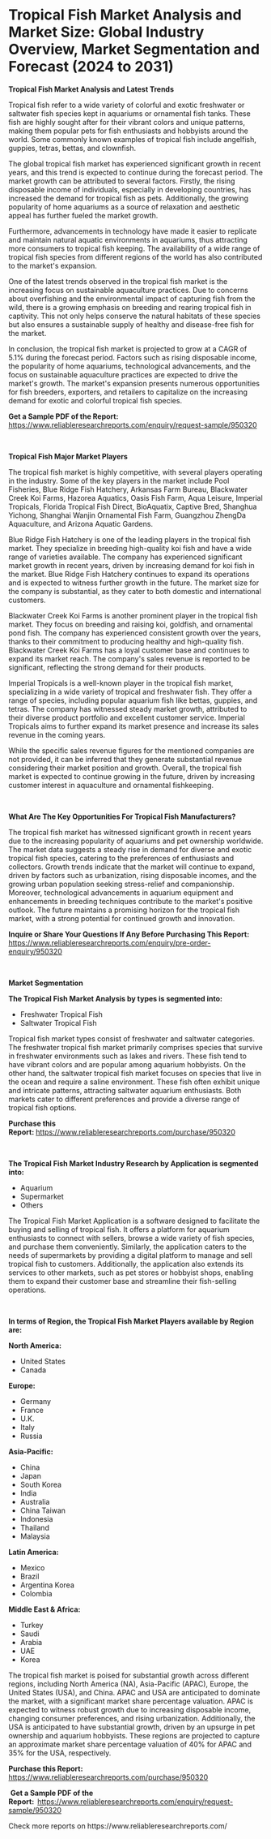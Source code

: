 <p><h1>Tropical Fish Market Analysis and Market Size: Global Industry Overview, Market Segmentation and Forecast (2024 to 2031)</h1></p><p><strong>Tropical Fish Market Analysis and Latest Trends</strong></p>
<p><p>Tropical fish refer to a wide variety of colorful and exotic freshwater or saltwater fish species kept in aquariums or ornamental fish tanks. These fish are highly sought after for their vibrant colors and unique patterns, making them popular pets for fish enthusiasts and hobbyists around the world. Some commonly known examples of tropical fish include angelfish, guppies, tetras, bettas, and clownfish.</p><p>The global tropical fish market has experienced significant growth in recent years, and this trend is expected to continue during the forecast period. The market growth can be attributed to several factors. Firstly, the rising disposable income of individuals, especially in developing countries, has increased the demand for tropical fish as pets. Additionally, the growing popularity of home aquariums as a source of relaxation and aesthetic appeal has further fueled the market growth.</p><p>Furthermore, advancements in technology have made it easier to replicate and maintain natural aquatic environments in aquariums, thus attracting more consumers to tropical fish keeping. The availability of a wide range of tropical fish species from different regions of the world has also contributed to the market's expansion.</p><p>One of the latest trends observed in the tropical fish market is the increasing focus on sustainable aquaculture practices. Due to concerns about overfishing and the environmental impact of capturing fish from the wild, there is a growing emphasis on breeding and rearing tropical fish in captivity. This not only helps conserve the natural habitats of these species but also ensures a sustainable supply of healthy and disease-free fish for the market.</p><p>In conclusion, the tropical fish market is projected to grow at a CAGR of 5.1% during the forecast period. Factors such as rising disposable income, the popularity of home aquariums, technological advancements, and the focus on sustainable aquaculture practices are expected to drive the market's growth. The market's expansion presents numerous opportunities for fish breeders, exporters, and retailers to capitalize on the increasing demand for exotic and colorful tropical fish species.</p></p>
<p><strong>Get a Sample PDF of the Report:&nbsp;</strong> <a href="https://www.reliableresearchreports.com/enquiry/request-sample/950320">https://www.reliableresearchreports.com/enquiry/request-sample/950320</a></p>
<p>&nbsp;</p>
<p><strong>Tropical Fish Major Market Players</strong></p>
<p><p>The tropical fish market is highly competitive, with several players operating in the industry. Some of the key players in the market include Pool Fisheries, Blue Ridge Fish Hatchery, Arkansas Farm Bureau, Blackwater Creek Koi Farms, Hazorea Aquatics, Oasis Fish Farm, Aqua Leisure, Imperial Tropicals, Florida Tropical Fish Direct, BioAquatix, Captive Bred, Shanghua Yichong, Shanghai Wanjin Ornamental Fish Farm, Guangzhou ZhengDa Aquaculture, and Arizona Aquatic Gardens.</p><p>Blue Ridge Fish Hatchery is one of the leading players in the tropical fish market. They specialize in breeding high-quality koi fish and have a wide range of varieties available. The company has experienced significant market growth in recent years, driven by increasing demand for koi fish in the market. Blue Ridge Fish Hatchery continues to expand its operations and is expected to witness further growth in the future. The market size for the company is substantial, as they cater to both domestic and international customers.</p><p>Blackwater Creek Koi Farms is another prominent player in the tropical fish market. They focus on breeding and raising koi, goldfish, and ornamental pond fish. The company has experienced consistent growth over the years, thanks to their commitment to producing healthy and high-quality fish. Blackwater Creek Koi Farms has a loyal customer base and continues to expand its market reach. The company's sales revenue is reported to be significant, reflecting the strong demand for their products.</p><p>Imperial Tropicals is a well-known player in the tropical fish market, specializing in a wide variety of tropical and freshwater fish. They offer a range of species, including popular aquarium fish like bettas, guppies, and tetras. The company has witnessed steady market growth, attributed to their diverse product portfolio and excellent customer service. Imperial Tropicals aims to further expand its market presence and increase its sales revenue in the coming years.</p><p>While the specific sales revenue figures for the mentioned companies are not provided, it can be inferred that they generate substantial revenue considering their market position and growth. Overall, the tropical fish market is expected to continue growing in the future, driven by increasing customer interest in aquaculture and ornamental fishkeeping.</p></p>
<p>&nbsp;</p>
<p><strong>What Are The Key Opportunities For Tropical Fish Manufacturers?</strong></p>
<p><p>The tropical fish market has witnessed significant growth in recent years due to the increasing popularity of aquariums and pet ownership worldwide. The market data suggests a steady rise in demand for diverse and exotic tropical fish species, catering to the preferences of enthusiasts and collectors. Growth trends indicate that the market will continue to expand, driven by factors such as urbanization, rising disposable incomes, and the growing urban population seeking stress-relief and companionship. Moreover, technological advancements in aquarium equipment and enhancements in breeding techniques contribute to the market's positive outlook. The future maintains a promising horizon for the tropical fish market, with a strong potential for continued growth and innovation.</p></p>
<p><strong>Inquire or Share Your Questions If Any Before Purchasing This Report:</strong> <a href="https://www.reliableresearchreports.com/enquiry/pre-order-enquiry/950320">https://www.reliableresearchreports.com/enquiry/pre-order-enquiry/950320</a></p>
<p>&nbsp;</p>
<p><strong>Market Segmentation</strong></p>
<p><strong>The Tropical Fish Market Analysis by types is segmented into:</strong></p>
<p><ul><li>Freshwater Tropical Fish</li><li>Saltwater Tropical Fish</li></ul></p>
<p><p>Tropical fish market types consist of freshwater and saltwater categories. The freshwater tropical fish market primarily comprises species that survive in freshwater environments such as lakes and rivers. These fish tend to have vibrant colors and are popular among aquarium hobbyists. On the other hand, the saltwater tropical fish market focuses on species that live in the ocean and require a saline environment. These fish often exhibit unique and intricate patterns, attracting saltwater aquarium enthusiasts. Both markets cater to different preferences and provide a diverse range of tropical fish options.</p></p>
<p><strong>Purchase this Report:&nbsp;</strong><a href="https://www.reliableresearchreports.com/purchase/950320">https://www.reliableresearchreports.com/purchase/950320</a></p>
<p>&nbsp;</p>
<p><strong>The Tropical Fish Market Industry Research by Application is segmented into:</strong></p>
<p><ul><li>Aquarium</li><li>Supermarket</li><li>Others</li></ul></p>
<p><p>The Tropical Fish Market Application is a software designed to facilitate the buying and selling of tropical fish. It offers a platform for aquarium enthusiasts to connect with sellers, browse a wide variety of fish species, and purchase them conveniently. Similarly, the application caters to the needs of supermarkets by providing a digital platform to manage and sell tropical fish to customers. Additionally, the application also extends its services to other markets, such as pet stores or hobbyist shops, enabling them to expand their customer base and streamline their fish-selling operations.</p></p>
<p>&nbsp;</p>
<p><strong>In terms of Region, the Tropical Fish Market Players available by Region are:</strong></p>
<p>
    <p> <strong> North America: </strong>
        <ul>
            <li>United States</li>
            <li>Canada</li>
        </ul>
        </p> 
    <p> <strong> Europe: </strong>
        <ul>
            <li>Germany</li>
            <li>France</li>
            <li>U.K.</li>
            <li>Italy</li>
            <li>Russia</li>
        </ul>
        </p> 
    <p> <strong> Asia-Pacific: </strong>
        <ul>
            <li>China</li>
            <li>Japan</li>
            <li>South Korea</li>
            <li>India</li>
            <li>Australia</li>
            <li>China Taiwan</li>
            <li>Indonesia</li>
            <li>Thailand</li>
            <li>Malaysia</li>
        </ul>
        </p> 
    <p> <strong> Latin America: </strong>
        <ul>
            <li>Mexico</li>
            <li>Brazil</li>
            <li>Argentina Korea</li>
            <li>Colombia</li>
        </ul>
        </p> 
    <p> <strong> Middle East & Africa: </strong>
        <ul>
            <li>Turkey</li>
            <li>Saudi</li>
            <li>Arabia</li>
            <li>UAE</li>
            <li>Korea</li>
        </ul>
    </p>
    </p>
<p><p>The tropical fish market is poised for substantial growth across different regions, including North America (NA), Asia-Pacific (APAC), Europe, the United States (USA), and China. APAC and USA are anticipated to dominate the market, with a significant market share percentage valuation. APAC is expected to witness robust growth due to increasing disposable income, changing consumer preferences, and rising urbanization. Additionally, the USA is anticipated to have substantial growth, driven by an upsurge in pet ownership and aquarium hobbyists. These regions are projected to capture an approximate market share percentage valuation of 40% for APAC and 35% for the USA, respectively.</p></p>
<p><strong>Purchase this Report: </strong><a href="https://www.reliableresearchreports.com/purchase/950320">https://www.reliableresearchreports.com/purchase/950320</a></p>
<p>&nbsp;<strong>Get a Sample PDF of the Report:&nbsp;&nbsp;</strong><a href="https://www.reliableresearchreports.com/enquiry/request-sample/950320">https://www.reliableresearchreports.com/enquiry/request-sample/950320</a></p>
<p><strong></strong></p>
<p>Check more reports on https://www.reliableresearchreports.com/</p>